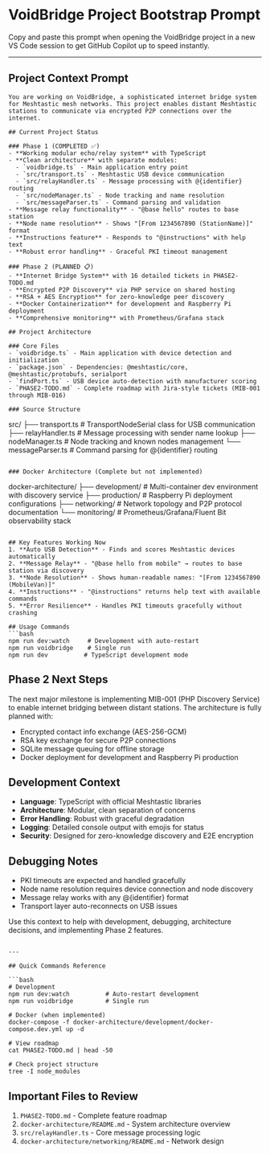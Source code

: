 # VoidBridge Project Bootstrap Prompt

Copy and paste this prompt when opening the VoidBridge project in a new VS Code session to get GitHub Copilot up to speed instantly.

---

## Project Context Prompt

```
You are working on VoidBridge, a sophisticated internet bridge system for Meshtastic mesh networks. This project enables distant Meshtastic stations to communicate via encrypted P2P connections over the internet.

## Current Project Status

### Phase 1 (COMPLETED ✅)
- **Working modular echo/relay system** with TypeScript
- **Clean architecture** with separate modules:
  - `voidbridge.ts` - Main application entry point
  - `src/transport.ts` - Meshtastic USB device communication
  - `src/relayHandler.ts` - Message processing with @{identifier} routing
  - `src/nodeManager.ts` - Node tracking and name resolution  
  - `src/messageParser.ts` - Command parsing and validation
- **Message relay functionality** - "@base hello" routes to base station
- **Node name resolution** - Shows "[From 1234567890 (StationName)]" format
- **Instructions feature** - Responds to "@instructions" with help text
- **Robust error handling** - Graceful PKI timeout management

### Phase 2 (PLANNED 📋)
- **Internet Bridge System** with 16 detailed tickets in PHASE2-TODO.md
- **Encrypted P2P Discovery** via PHP service on shared hosting
- **RSA + AES Encryption** for zero-knowledge peer discovery
- **Docker Containerization** for development and Raspberry Pi deployment
- **Comprehensive monitoring** with Prometheus/Grafana stack

## Project Architecture

### Core Files
- `voidbridge.ts` - Main application with device detection and initialization
- `package.json` - Dependencies: @meshtastic/core, @meshtastic/protobufs, serialport
- `findPort.ts` - USB device auto-detection with manufacturer scoring
- `PHASE2-TODO.md` - Complete roadmap with Jira-style tickets (MIB-001 through MIB-016)

### Source Structure
```
src/
├── transport.ts      # TransportNodeSerial class for USB communication
├── relayHandler.ts   # Message processing with sender name lookup
├── nodeManager.ts    # Node tracking and known nodes management
└── messageParser.ts  # Command parsing for @{identifier} routing
```

### Docker Architecture (Complete but not implemented)
```
docker-architecture/
├── development/      # Multi-container dev environment with discovery service
├── production/       # Raspberry Pi deployment configurations
├── networking/       # Network topology and P2P protocol documentation
└── monitoring/       # Prometheus/Grafana/Fluent Bit observability stack
```

## Key Features Working Now
1. **Auto USB Detection** - Finds and scores Meshtastic devices automatically
2. **Message Relay** - "@base hello from mobile" → routes to base station via discovery
3. **Node Resolution** - Shows human-readable names: "[From 1234567890 (MobileVan)]"
4. **Instructions** - "@instructions" returns help text with available commands
5. **Error Resilience** - Handles PKI timeouts gracefully without crashing

## Usage Commands
```bash
npm run dev:watch     # Development with auto-restart
npm run voidbridge    # Single run
npm run dev          # TypeScript development mode
```

## Phase 2 Next Steps
The next major milestone is implementing MIB-001 (PHP Discovery Service) to enable internet bridging between distant stations. The architecture is fully planned with:
- Encrypted contact info exchange (AES-256-GCM)
- RSA key exchange for secure P2P connections
- SQLite message queuing for offline storage
- Docker deployment for development and Raspberry Pi production

## Development Context
- **Language**: TypeScript with official Meshtastic libraries
- **Architecture**: Modular, clean separation of concerns
- **Error Handling**: Robust with graceful degradation
- **Logging**: Detailed console output with emojis for status
- **Security**: Designed for zero-knowledge discovery and E2E encryption

## Debugging Notes
- PKI timeouts are expected and handled gracefully
- Node name resolution requires device connection and node discovery
- Message relay works with any @{identifier} format
- Transport layer auto-reconnects on USB issues

Use this context to help with development, debugging, architecture decisions, and implementing Phase 2 features.
```

---

## Quick Commands Reference

```bash
# Development
npm run dev:watch          # Auto-restart development
npm run voidbridge         # Single run

# Docker (when implemented)
docker-compose -f docker-architecture/development/docker-compose.dev.yml up -d

# View roadmap
cat PHASE2-TODO.md | head -50

# Check project structure
tree -I node_modules
```

## Important Files to Review
1. `PHASE2-TODO.md` - Complete feature roadmap
2. `docker-architecture/README.md` - System architecture overview
3. `src/relayHandler.ts` - Core message processing logic
4. `docker-architecture/networking/README.md` - Network design
